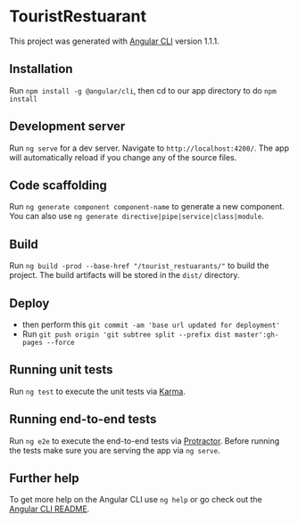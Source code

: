 # TouristRestuarant

This project was generated with [Angular CLI](https://github.com/angular/angular-cli) version 1.1.1.

## Installation
Run `npm install -g @angular/cli`, then cd to our app directory to do `npm install`

## Development server

Run `ng serve` for a dev server. Navigate to `http://localhost:4200/`. The app will automatically reload if you change any of the source files.

## Code scaffolding

Run `ng generate component component-name` to generate a new component. You can also use `ng generate directive|pipe|service|class|module`.

## Build

Run `ng build -prod --base-href "/tourist_restuarants/"` to build the project. The build artifacts will be stored in the `dist/` directory.

## Deploy 

* then perform this `git commit -am 'base url updated for deployment'`
* Run `git push origin 'git subtree split --prefix dist master':gh-pages --force`

## Running unit tests

Run `ng test` to execute the unit tests via [Karma](https://karma-runner.github.io).

## Running end-to-end tests

Run `ng e2e` to execute the end-to-end tests via [Protractor](http://www.protractortest.org/).
Before running the tests make sure you are serving the app via `ng serve`.

## Further help

To get more help on the Angular CLI use `ng help` or go check out the [Angular CLI README](https://github.com/angular/angular-cli/blob/master/README.md).
